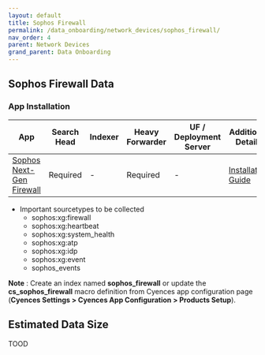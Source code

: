 ```yaml
---
layout: default
title: Sophos Firewall
permalink: /data_onboarding/network_devices/sophos_firewall/
nav_order: 4
parent: Network Devices
grand_parent: Data Onboarding
---
```


## **Sophos Firewall Data**


### App Installation

| App |  Search Head  | Indexer | Heavy Forwarder | UF / Deployment Server | Additional Details |
| ---- | ------ | ------------ | -------------- | -------------------- | ------ |
| [Sophos Next-Gen Firewall](https://splunkbase.splunk.com/app/6187/) | Required | - | Required | - | [Installation Guide](https://community.sophos.com/sophos-integrations/w/integrations/106/splunk-add-on-for-sophos-next-gen-firewall) |

* Important sourcetypes to be collected
    * sophos:xg:firewall
    * sophos:xg:heartbeat
    * sophos:xg:system_health
    * sophos:xg:atp
    * sophos:xg:idp
    * sophos:xg:event
    * sophos_events

**Note** : Create an index named **sophos_firewall** or update the **cs_sophos_firewall** macro definition from Cyences app configuration page (**Cyences Settings > Cyences App Configuration > Products Setup**).


## Estimated Data Size
TOOD